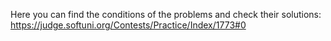 Here you can find the conditions of the problems and check their solutions:
https://judge.softuni.org/Contests/Practice/Index/1773#0
